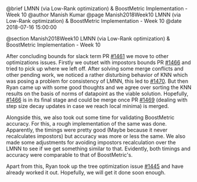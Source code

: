 @brief LMNN (via Low-Rank optimization) & BoostMetric Implementation - Week 10
@author Manish Kumar
@page Manish2018Week10 LMNN (via Low-Rank optimization) & BoostMetric Implementation - Week 10
@date 2018-07-16 15:00:00

@section Manish2018Week10 LMNN (via Low-Rank optimization) & BoostMetric Implementation - Week 10

After concluding bounds for slack term PR [#1461](https://github.com/mlpack/mlpack/pull/1461) we move to other optimizations issues. Firstly we outset with impostors bounds PR [#1466](https://github.com/mlpack/mlpack/pull/1466) and tried to pick up where we left off. After solving some merge conflicts and other pending work, we noticed a rather disturbing behavior of KNN which was posing a problem for consistency of LMNN, this led to [#1470](https://github.com/mlpack/mlpack/pull/1470). But then Ryan came up with some good thoughts and we agree over sorting the KNN results on the basis of norms of datapoint as the viable solution. Hopefully,  [#1466](https://github.com/mlpack/mlpack/pull/1466)  is in its final stage and could be merge once PR [#1469](https://github.com/mlpack/mlpack/pull/1469) (dealing with step size decay updates in case we reach local minima) is merged.

Alongside this, we also took out some time for validating BoostMetric accuracy. For this, a rough implementation of the same was done. Apparently, the timings were pretty good (Maybe because it never recalculates impostors) but accuracy was more or less the same. We also made some adjustments for avoiding impostors recalculation over the LMNN to see if we get something similar to that. Evidently, both timings and accuracy were comparable to that of BoostMetric's.

Apart from this, Ryan took up the tree optimization issue [#1445](https://github.com/mlpack/mlpack/pull/1445) and have already worked it out. Hopefully, we will get it done soon enough.
